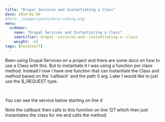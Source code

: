 ```yaml
---
title: "Drupal Services and Instantiating a Class"
date: 2014-02-04
#hero: /images/posts/hero-coding.png
menu:
  sidebar:
    name: "Drupal Services and Instantiating a Class"
    identifier: drupal--services-and--instantiating-a--class
    weight: -52
tags: [note2self]
---
```


<p>Been using Drupal Services on a project and there are some docs on how to use a Class with this. But to instantiate it I was using a function per class method. Instead I now I have one function that can instantiate the Class and method based on the &#39;callback&#39; and the path 0 arg. Later I would like to just use the $_REQUEST type.</p>

<p>&nbsp;</p>

<p>You can see the service below starting on line 4</p>

<p>Note the callback then calls to this function on line 127 which then just instantiates the class for me and calls the method.</p>

<p>&nbsp;</p>

<p>&nbsp;</p>
<script src="https://gist.github.com/alnutile/8844092.js"></script>